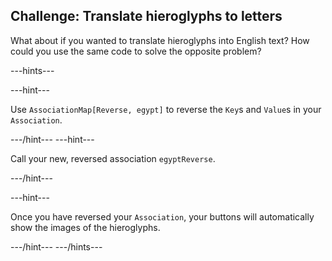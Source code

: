 ## Challenge: Translate hieroglyphs to letters

What about if you wanted to translate hieroglyphs into English text? How could you use the same code to solve the opposite problem?

---hints---

---hint---

Use `AssociationMap[Reverse, egypt]` to reverse the `Key`s and `Value`s in your `Association`.

---/hint---
---hint---

Call your new, reversed association `egyptReverse`.

---/hint---

---hint---

Once you have reversed your `Association`, your buttons will automatically show the images of the hieroglyphs.

---/hint---
---/hints---
